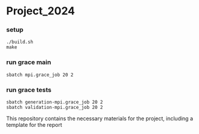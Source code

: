 # Project_2024

### setup
```
./build.sh
make
```

### run grace main
```
sbatch mpi.grace_job 20 2
```

### run grace tests
```
sbatch generation-mpi.grace_job 20 2
sbatch validation-mpi.grace_job 20 2
```

This repository contains the necessary materials for the project, including a template for the report
